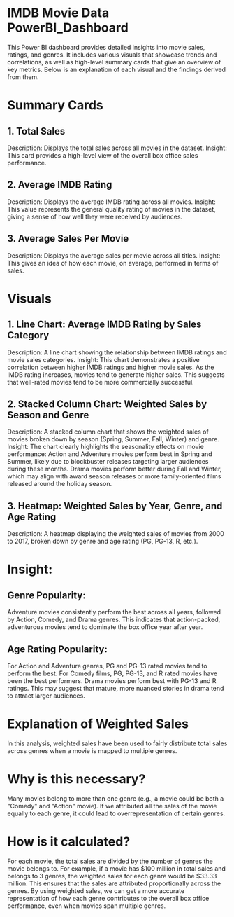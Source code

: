 # IMDB Movie Data PowerBI_Dashboard

This Power BI dashboard provides detailed insights into movie sales, ratings, and genres. It includes various visuals that showcase trends and correlations, as well as high-level summary cards that give an overview of key metrics. Below is an explanation of each visual and the findings derived from them.

# Summary Cards
## 1. Total Sales
Description: Displays the total sales across all movies in the dataset.
Insight: This card provides a high-level view of the overall box office sales performance.

## 2. Average IMDB Rating
Description: Displays the average IMDB rating across all movies.
Insight: This value represents the general quality rating of movies in the dataset, giving a sense of how well they were received by audiences.

## 3. Average Sales Per Movie
Description: Displays the average sales per movie across all titles.
Insight: This gives an idea of how each movie, on average, performed in terms of sales.

# Visuals
## 1. Line Chart: Average IMDB Rating by Sales Category
Description: A line chart showing the relationship between IMDB ratings and movie sales categories.
Insight: This chart demonstrates a positive correlation between higher IMDB ratings and higher movie sales. As the IMDB rating increases, movies tend to generate higher sales. This suggests that well-rated movies tend to be more commercially successful.

## 2. Stacked Column Chart: Weighted Sales by Season and Genre
Description: A stacked column chart that shows the weighted sales of movies broken down by season (Spring, Summer, Fall, Winter) and genre.
Insight: The chart clearly highlights the seasonality effects on movie performance:
Action and Adventure movies perform best in Spring and Summer, likely due to blockbuster releases targeting larger audiences during these months.
Drama movies perform better during Fall and Winter, which may align with award season releases or more family-oriented films released around the holiday season.

## 3. Heatmap: Weighted Sales by Year, Genre, and Age Rating
Description: A heatmap displaying the weighted sales of movies from 2000 to 2017, broken down by genre and age rating (PG, PG-13, R, etc.).

# Insight:
## Genre Popularity: 
Adventure movies consistently perform the best across all years, followed by Action, Comedy, and Drama genres. This indicates that action-packed, adventurous movies tend to dominate the box office year after year.
## Age Rating Popularity:
For Action and Adventure genres, PG and PG-13 rated movies tend to perform the best.
For Comedy films, PG, PG-13, and R rated movies have been the best performers.
Drama movies perform best with PG-13 and R ratings. This may suggest that mature, more nuanced stories in drama tend to attract larger audiences.

# Explanation of Weighted Sales
In this analysis, weighted sales have been used to fairly distribute total sales across genres when a movie is mapped to multiple genres.

# Why is this necessary? 
Many movies belong to more than one genre (e.g., a movie could be both a "Comedy" and "Action" movie). If we attributed all the sales of the movie equally to each genre, it could lead to overrepresentation of certain genres.

# How is it calculated?

For each movie, the total sales are divided by the number of genres the movie belongs to.
For example, if a movie has $100 million in total sales and belongs to 3 genres, the weighted sales for each genre would be $33.33 million. This ensures that the sales are attributed proportionally across the genres.
By using weighted sales, we can get a more accurate representation of how each genre contributes to the overall box office performance, even when movies span multiple genres.
